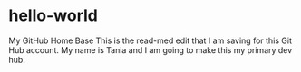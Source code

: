 # hello-world
My GitHub Home Base
This is the read-med edit that I am saving for this Git Hub account.  My name is Tania and I am going to make this my primary dev hub.
